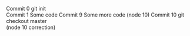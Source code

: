 Commit 0 git init<br>
Commit 1 Some code
Commit 9 Some more code (node 10)
Commit 10 git checkout master<br> (node 10 correction)